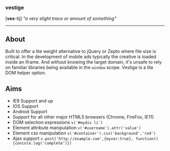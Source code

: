 ### vestige
[**ves**-tij]
*"a very slight trace or amount of something"*

----------

About
---------

Built to offer a lite weight alternative to jQuery or Zepto where file size is critical. In the development of mobile ads typically the creative is loaded inside an iframe.
And without knowing the target domain, it's unsafe to rely on familiar libraries being available in the `window` scope.
Vestige is a lite DOM helper option.

Aims
---
* IE9 Support and up
* IOS Support
* Android Support
* Support for all other major HTML5 browsers (Chrome, FireFox, IE11)
* DOM selection expressions `v('#mydiv li')`
* Element attribute manipulation `v('#username').attr('value')`
* Element css manipulation `v('#container').css('background','red')`
* Ajax support `v.post('http://example.com',{myvar:true}, function(){concole.log('complete')})`
